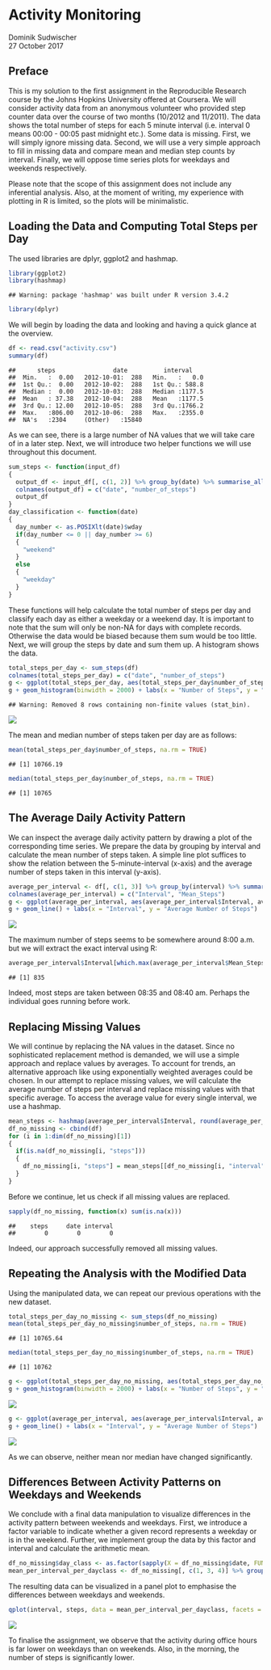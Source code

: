 # Activity Monitoring
Dominik Sudwischer  
27 October 2017  



## Preface
This is my solution to the first assignment in the Reproducible Research course by the Johns Hopkins University offered at Coursera. We will consider activity data from an anonymous volunteer who provided step counter data over the course of two months (10/2012 and 11/2011). The data shows the total number of steps for each 5 minute interval (i.e. interval 0 means 00:00 - 00:05 past midnight etc.). Some data is missing. First, we will simply ignore missing data. Second, we will use a very simple approach to fill in missing data and compare mean and median step counts by interval. Finally, we will oppose time series plots for weekdays and weekends respectively.

Please note that the scope of this assignment does not include any inferential analysis. Also, at the moment of writing, my experience with plotting in R is limited, so the plots will be minimalistic.

## Loading the Data and Computing Total Steps per Day
The used libraries are dplyr, ggplot2 and hashmap.

```r
library(ggplot2)
library(hashmap)
```

```
## Warning: package 'hashmap' was built under R version 3.4.2
```

```r
library(dplyr)
```
We will begin by loading the data and looking and having a quick glance at the overview. 

```r
df <- read.csv("activity.csv")
summary(df)
```

```
##      steps                date          interval     
##  Min.   :  0.00   2012-10-01:  288   Min.   :   0.0  
##  1st Qu.:  0.00   2012-10-02:  288   1st Qu.: 588.8  
##  Median :  0.00   2012-10-03:  288   Median :1177.5  
##  Mean   : 37.38   2012-10-04:  288   Mean   :1177.5  
##  3rd Qu.: 12.00   2012-10-05:  288   3rd Qu.:1766.2  
##  Max.   :806.00   2012-10-06:  288   Max.   :2355.0  
##  NA's   :2304     (Other)   :15840
```
As we can see, there is a large number of NA values that we will take care of in a later step. Next, we will introduce two helper functions we will use throughout this document.

```r
sum_steps <- function(input_df)
{
  output_df <- input_df[, c(1, 2)] %>% group_by(date) %>% summarise_all(funs(sum))
  colnames(output_df) = c("date", "number_of_steps")
  output_df
}
day_classification <- function(date)
{
  day_number <- as.POSIXlt(date)$wday
  if(day_number <= 0 || day_number >= 6)
  {
    "weekend"
  }
  else
  {
    "weekday"
  }
}
```
These functions will help calculate the total number of steps per day and classify each day as either a weekday or a weekend day. It is important to note that the sum will only be non-NA for days with complete records. Otherwise the data would be biased because them sum would be too little.
Next, we will group the steps by date and sum them up. A histogram shows the data.

```r
total_steps_per_day <- sum_steps(df)
colnames(total_steps_per_day) = c("date", "number_of_steps")
g <- ggplot(total_steps_per_day, aes(total_steps_per_day$number_of_steps))
g + geom_histogram(binwidth = 2000) + labs(x = "Number of Steps", y = "Count")
```

```
## Warning: Removed 8 rows containing non-finite values (stat_bin).
```

![](PA1_template_files/figure-html/3-1.png)<!-- -->

The mean and median number of steps taken per day are as follows:

```r
mean(total_steps_per_day$number_of_steps, na.rm = TRUE)
```

```
## [1] 10766.19
```

```r
median(total_steps_per_day$number_of_steps, na.rm = TRUE)
```

```
## [1] 10765
```

## The Average Daily Activity Pattern
We can inspect the average daily activity pattern by drawing a plot of the corresponding time series. We prepare the data by grouping by interval and calculate the mean number of steps taken. A simple line plot suffices to show the relation between the 5-minute-interval (x-axis) and the average number of steps taken in this interval (y-axis).

```r
average_per_interval <- df[, c(1, 3)] %>% group_by(interval) %>% summarise_all(funs(mean), na.rm = TRUE)
colnames(average_per_interval) = c("Interval", "Mean_Steps")
g <- ggplot(average_per_interval, aes(average_per_interval$Interval, average_per_interval$Mean_Steps))
g + geom_line() + labs(x = "Interval", y = "Average Number of Steps")
```

![](PA1_template_files/figure-html/5-1.png)<!-- -->

The maximum number of steps seems to be somewhere around 8:00 a.m. but we will extract the exact interval using R:

```r
average_per_interval$Interval[which.max(average_per_interval$Mean_Steps)]
```

```
## [1] 835
```
Indeed, most steps are taken between 08:35 and 08:40 am. Perhaps the individual goes running before work.

## Replacing Missing Values
We will continue by replacing the NA values in the dataset. Since no sophisticated replacement method is demanded, we will use a simple approach and replace values by averages. To account for trends, an alternative approach like using exponentially weighted averages could be chosen.
In our attempt to replace missing values, we will calculate the average number of steps per interval and replace missing values with that specific average. To access the average value for every single interval, we use a hashmap.

```r
mean_steps <- hashmap(average_per_interval$Interval, round(average_per_interval$Mean_Steps))
df_no_missing <- cbind(df)
for (i in 1:dim(df_no_missing)[1])
{
  if(is.na(df_no_missing[i, "steps"]))
  {
    df_no_missing[i, "steps"] = mean_steps[[df_no_missing[i, "interval"]]]
  }
}
```
Before we continue, let us check if all missing values are replaced.

```r
sapply(df_no_missing, function(x) sum(is.na(x)))
```

```
##    steps     date interval 
##        0        0        0
```
Indeed, our approach successfully removed all missing values.

## Repeating the Analysis with the Modified Data
Using the manipulated data, we can repeat our previous operations with the new dataset.

```r
total_steps_per_day_no_missing <- sum_steps(df_no_missing)
mean(total_steps_per_day_no_missing$number_of_steps, na.rm = TRUE)
```

```
## [1] 10765.64
```

```r
median(total_steps_per_day_no_missing$number_of_steps, na.rm = TRUE)
```

```
## [1] 10762
```

```r
g <- ggplot(total_steps_per_day_no_missing, aes(total_steps_per_day_no_missing$number_of_steps))
g + geom_histogram(binwidth = 2000) + labs(x = "Number of Steps", y = "Count")
```

![](PA1_template_files/figure-html/9-1.png)<!-- -->

```r
g <- ggplot(average_per_interval, aes(average_per_interval$Interval, average_per_interval$Mean_Steps))
g + geom_line() + labs(x = "Interval", y = "Average Number of Steps")
```

![](PA1_template_files/figure-html/9-2.png)<!-- -->

As we can observe, neither mean nor median have changed significantly. 

## Differences Between Activity Patterns on Weekdays and Weekends
We conclude with a final data manipulation to visualize differences in the activity pattern between weekends and weekdays. First, we introduce a factor variable to indicate whether a given record represents a weekday or is in the weekend. Further, we implement group the data by this factor and interval and calculate the arithmetic mean.

```r
df_no_missing$day_class <- as.factor(sapply(X = df_no_missing$date, FUN = day_classification))
mean_per_interval_per_dayclass <- df_no_missing[, c(1, 3, 4)] %>% group_by(interval, day_class) %>% summarise_all(funs(mean), na.rm = TRUE)
```
The resulting data can be visualized in a panel plot to emphasise the differences between weekdays and weekends.

```r
qplot(interval, steps, data = mean_per_interval_per_dayclass, facets = ~day_class, geom = "line")
```

![](PA1_template_files/figure-html/11-1.png)<!-- -->

To finalise the assignment, we observe that the activity during office hours is far lower on weekdays than on weekends. Also, in the morning, the number of steps is significantly lower.
